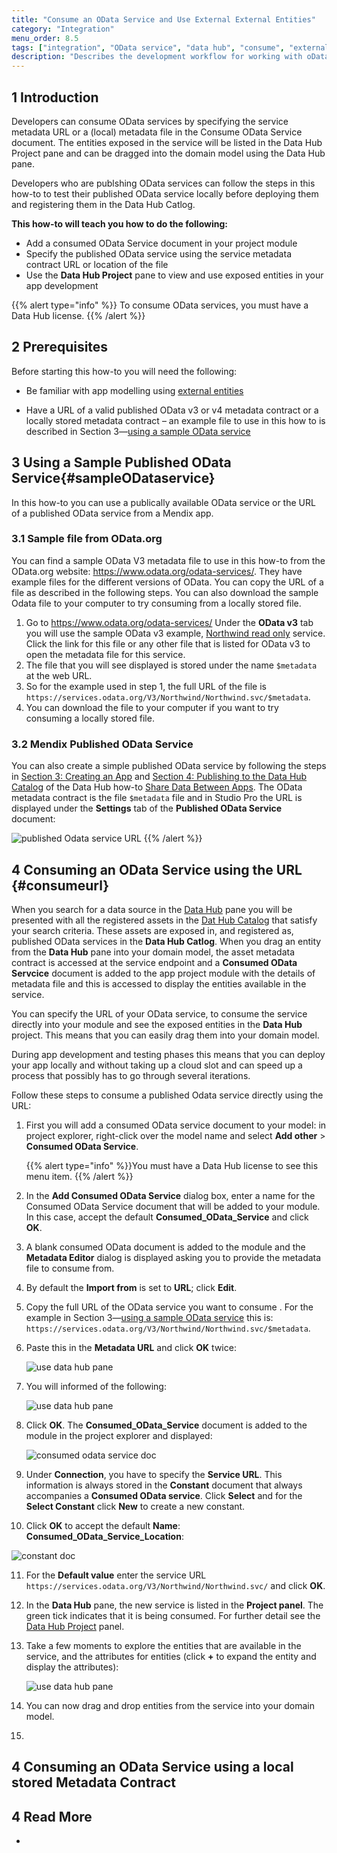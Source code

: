 ```yaml
---
title: "Consume an OData Service and Use External External Entities"
category: "Integration"
menu_order: 8.5
tags: ["integration", "OData service", "data hub", "consume", "external entity", "OData service URL"]
description: "Describes the development workflow for working with oData and external entities using Odata service URL."
---
```


## 1 Introduction

Developers can consume OData services by specifying the service metadata URL or a (local) metadata file in the Consume OData Service document.  The entities exposed in the service will be listed in  the Data Hub Project pane and can be dragged into the domain model using the Data Hub pane.  

Developers who are publshing OData services can follow the steps in this how-to to test their published OData service locally before deploying them and registering  them in the Data Hub Catlog. 

**This how-to will teach you how to do the following:**

* Add a consumed OData Service document in your project module
* Specify the published OData service using the service metadata contract URL or location of the file
* Use the **Data Hub Project** pane to view and use exposed entities in your app development

{{% alert type="info" %}}
To consume OData services, you must have a Data Hub license.
{{% /alert %}}


## 2 Prerequisites

Before starting this how-to you will need the following:

* Be familiar with app modelling using [external entities](/refguide/external-entities)

* Have a URL of a valid published OData v3 or v4 metadata contract or a locally stored metadata contract – an example file to use in this how to is described in Section 3—[using a sample OData service](#sampleODataservice)

	  

## 3 Using a Sample Published OData Service{#sampleODataservice}

In this how-to you can use a publically available OData service or the URL of a published OData service from a Mendix app.

### 3.1 Sample file from OData.org

You can find a sample OData V3 metadata file to use in this how-to  from the OData.org website: https://www.odata.org/odata-services/. They have example files for the different versions of OData. You can copy the URL of a file as described in the following steps. You can also download the sample Odata file to your computer to try consuming from a locally stored file.

1. Go to  https://www.odata.org/odata-services/ Under the **OData v3** tab you will use the sample OData v3 example, [Northwind read only](https://services.odata.org/V3/Northwind/Northwind.svc) service. Click the link for this file or any other file that is listed for OData v3 to open the metadata file for this service.
2. The file that you will see displayed is stored under the name `$metadata` at the web URL.
3. So for the example used in step 1, the full URL of the file is `https://services.odata.org/V3/Northwind/Northwind.svc/$metadata`.
4. You can download the file to your computer if you want to try consuming a locally stored file. 

### 3.2 Mendix Published OData Service

You can also create a simple published OData service by following the steps in [Section 3: Creating an App](/data-hub/share-data/index#createapp) and [Section 4: Publishing to the Data Hub Catalog](/data-hub/share-data/index#publishing) of the Data Hub how-to [Share Data Between Apps](/data-hub/share-data/index). The OData metadata contract is the file  `$metadata` file and in Studio Pro the URL is displayed under the **Settings** tab of the **Published OData Service** document:

![published Odata service URL](attachments/consume-an-odata-service/metadata-contract-url.png) 
  {{% /alert %}}

## 4 Consuming an OData Service using the URL {#consumeurl}

When you search for a data source in the [Data Hub](/refguide/data-hub-pane) pane you will be presented with all the registered assets in the [Dat Hub Catalog](/data-hub/data-hub-catalog/search) that satisfy your search criteria. These assets are exposed in, and registered as, published OData services in the **Data Hub Catlog**. When you drag an entity from the **Data Hub** pane into your domain model, the asset metadata contract is accessed at the service endpoint and a **Consumed OData Servcice** document is added to the app project module with the details of metadata file and this is accessed to display the entities available in the service. 

You can specify the URL of your OData service, to consume the service directly into your module and see the exposed entities in the **Data Hub** project. This means that you can easily drag them into your domain model. 

During app development and testing phases this means that you can deploy your app locally and without taking up a cloud slot and can speed up a process that possibly has to go through several iterations.

Follow these steps to consume a published Odata service directly using the URL:

1. First you will add a consumed OData service document to your model: in project explorer, right-click over the model name and select **Add other** > **Consumed OData Service**.

     {{% alert type="info" %}}You must have a Data Hub license to see this menu item.
     {{% /alert %}}

2. In the **Add Consumed OData Service** dialog box, enter a name for the Consumed OData Service document that will be added to your module. In this case, accept the default **Consumed_OData_Service**  and click **OK**.

3. A blank consumed OData document is added to the module and the **Metadata Editor** dialog is displayed asking you to provide the metadata file to consume from.

4. By default the **Import from** is set to **URL**; click **Edit**.

5. Copy the full URL of the OData service you want to consume . For the example in Section 3—[using a sample OData service](#sampleODataservice) this is: `https://services.odata.org/V3/Northwind/Northwind.svc/$metadata`.

6.  Paste this in the **Metadata URL** and click **OK** twice:

     ![use data hub pane](attachments/consume-an-odata-service/metadata-URL-box.png)

7. You will informed of the following:

     ![use data hub pane](attachments/consume-an-odata-service/data-hub-pane-dialog-box.png)

8. Click **OK**. The **Consumed_OData_Service** document is added to the module in the project explorer and displayed:

   ![consumed odata service doc](attachments/consume-an-odata-service/consumed-odata-document.png)

9.  Under **Connection**, you have to specify the **Service URL**. This information is always stored in the **Constant** document that always accompanies a **Consumed OData service**. Click **Select** and for the **Select Constant** click  **New** to create a new constant. 

10. Click **OK**  to accept the default **Name**: **Consumed_OData_Service_Location**:

   ![constant doc](attachments/consume-an-odata-service/location-constant-document.png)

11. For the **Default value** enter the service URL  `https://services.odata.org/V3/Northwind/Northwind.svc/` and click **OK**.

12. In the **Data Hub** pane, the new service is listed in the **Project panel**. The green tick indicates that it is being consumed.  For further detail see the [Data Hub Project](/refguide/data-hub-pane#projectpanel) panel.

13. Take a few moments to explore the entities that are available in the service, and the attributes for entities (click **+** to expand the entity and display the attributes): 

    ![use data hub pane](attachments/consume-an-odata-service/data-hub-project-pane.png)

14. You can now drag and drop entities from the service into your domain model. 

15. 

## 4 Consuming an OData Service using a local stored Metadata Contract



## 4 Read More

* 
